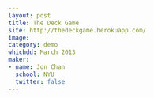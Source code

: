 ```yaml
---
layout: post
title: The Deck Game
site: http://thedeckgame.herokuapp.com/
image:
category: demo 
whichdd: March 2013
maker:
- name: Jon Chan
  school: NYU
  twitter: false
---
```


